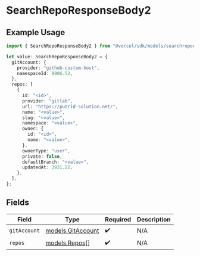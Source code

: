 # SearchRepoResponseBody2

## Example Usage

```typescript
import { SearchRepoResponseBody2 } from "@vercel/sdk/models/searchrepoop.js";

let value: SearchRepoResponseBody2 = {
  gitAccount: {
    provider: "github-custom-host",
    namespaceId: 9906.52,
  },
  repos: [
    {
      id: "<id>",
      provider: "gitlab",
      url: "https://putrid-solution.net/",
      name: "<value>",
      slug: "<value>",
      namespace: "<value>",
      owner: {
        id: "<id>",
        name: "<value>",
      },
      ownerType: "user",
      private: false,
      defaultBranch: "<value>",
      updatedAt: 3931.22,
    },
  ],
};
```

## Fields

| Field                                        | Type                                         | Required                                     | Description                                  |
| -------------------------------------------- | -------------------------------------------- | -------------------------------------------- | -------------------------------------------- |
| `gitAccount`                                 | [models.GitAccount](../models/gitaccount.md) | :heavy_check_mark:                           | N/A                                          |
| `repos`                                      | [models.Repos](../models/repos.md)[]         | :heavy_check_mark:                           | N/A                                          |